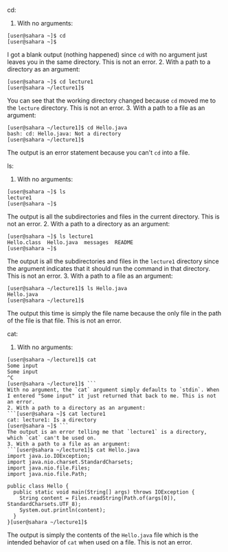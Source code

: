 cd:
1. With no arguments:
```
[user@sahara ~]$ cd
[user@sahara ~]$
```
I got a blank output (nothing happened) since `cd` with no argument just leaves you in the same directory. This is not an error.
2. With a path to a directory as an argument:
```
[user@sahara ~]$ cd lecture1
[user@sahara ~/lecture1]$
```
You can see that the working directory changed because `cd` moved me to the `lecture` directory. This is not an error.
3. With a path to a file as an argument:
```
[user@sahara ~/lecture1]$ cd Hello.java
bash: cd: Hello.java: Not a directory
[user@sahara ~/lecture1]$
```
The output is an error statement because you can't `cd` into a file.

ls:
1. With no arguments:
```
[user@sahara ~]$ ls
lecture1
[user@sahara ~]$
```
The output is all the subdirectories and files in the current directory. This is not an error.
2. With a path to a directory as an argument:
```
[user@sahara ~]$ ls lecture1
Hello.class  Hello.java  messages  README
[user@sahara ~]$
```
The output is all the subdirectories and files in the `lecture1` directory since the argument indicates that it should run the command in that directory. This is not an error.
3. With a path to a file as an argument:
```
[user@sahara ~/lecture1]$ ls Hello.java
Hello.java
[user@sahara ~/lecture1]$
```
The output this time is simply the file name because the only file in the path of the file is that file. This is not an error.

cat:
1. With no arguments:
```
[user@sahara ~/lecture1]$ cat
Some input
Some input
^C
[user@sahara ~/lecture1]$ ```
With no argument, the `cat` argument simply defaults to `stdin`. When I entered "Some input" it just returned that back to me. This is not an error.
2. With a path to a directory as an argument:
```[user@sahara ~]$ cat lecture1
cat: lecture1: Is a directory
[user@sahara ~]$ ```
The output is an error telling me that `lecture1` is a directory, which `cat` can't be used on.
3. With a path to a file as an argument:
```[user@sahara ~/lecture1]$ cat Hello.java
import java.io.IOException;
import java.nio.charset.StandardCharsets;
import java.nio.file.Files;
import java.nio.file.Path;

public class Hello {
  public static void main(String[] args) throws IOException {
    String content = Files.readString(Path.of(args[0]), StandardCharsets.UTF_8);    
    System.out.println(content);
  }
}[user@sahara ~/lecture1]$
```
The output is simply the contents of the `Hello.java` file which is the intended behavior of `cat` when used on a file. This is not an error.
